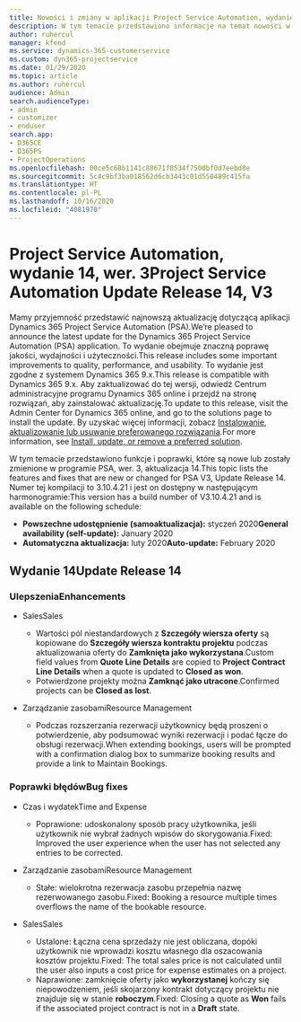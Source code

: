 ```yaml
---
title: Nowości i zmiany w aplikacji Project Service Automation, wydanie 14, wer. 3
description: W tym temacie przedstawiono informacje na temat nowości w aktualizacji usługi Project Service Automation, wydanie 14, wer. 3.
author: ruhercul
manager: kfend
ms.service: dynamics-365-customerservice
ms.custom: dyn365-projectservice
ms.date: 01/29/2020
ms.topic: article
ms.author: ruhercul
audience: Admin
search.audienceType:
- admin
- customizer
- enduser
search.app:
- D365CE
- D365PS
- ProjectOperations
ms.openlocfilehash: 00ce5c68b1141c88671f0534f7500bf0d7eebd8e
ms.sourcegitcommit: 5c4c9bf3ba018562d6cb3443c01d550489c415fa
ms.translationtype: HT
ms.contentlocale: pl-PL
ms.lasthandoff: 10/16/2020
ms.locfileid: "4081970"
---
```

# <a name="project-service-automation-update-release-14-v3"></a><span data-ttu-id="a4f4a-103">Project Service Automation, wydanie 14, wer. 3</span><span class="sxs-lookup"><span data-stu-id="a4f4a-103">Project Service Automation Update Release 14, V3</span></span>
<span data-ttu-id="a4f4a-104">Mamy przyjemność przedstawić najnowszą aktualizację dotyczącą aplikacji Dynamics 365 Project Service Automation (PSA).</span><span class="sxs-lookup"><span data-stu-id="a4f4a-104">We’re pleased to announce the latest update for the Dynamics 365 Project Service Automation (PSA) application.</span></span> <span data-ttu-id="a4f4a-105">To wydanie obejmuje znaczną poprawę jakości, wydajności i użyteczności.</span><span class="sxs-lookup"><span data-stu-id="a4f4a-105">This release includes some important improvements to quality, performance, and usability.</span></span> <span data-ttu-id="a4f4a-106">To wydanie jest zgodne z systemem Dynamics 365 9.x.</span><span class="sxs-lookup"><span data-stu-id="a4f4a-106">This release is compatible with Dynamics 365 9.x.</span></span> <span data-ttu-id="a4f4a-107">Aby zaktualizować do tej wersji, odwiedź Centrum administracyjne programu Dynamics 365 online i przejdź na stronę rozwiązań, aby zainstalować aktualizację.</span><span class="sxs-lookup"><span data-stu-id="a4f4a-107">To update to this release, visit the Admin Center for Dynamics 365 online, and go to the solutions page to install the update.</span></span> <span data-ttu-id="a4f4a-108">By uzyskać więcej informacji, zobacz [Instalowanie, aktualizowanie lub usuwanie preferowanego rozwiązania](https://docs.microsoft.com/power-platform/admin/install-remove-preferred-solution).</span><span class="sxs-lookup"><span data-stu-id="a4f4a-108">For more information, see [Install, update, or remove a preferred solution](https://docs.microsoft.com/power-platform/admin/install-remove-preferred-solution).</span></span>

<span data-ttu-id="a4f4a-109">W tym temacie przedstawiono funkcje i poprawki, które są nowe lub zostały zmienione w programie PSA, wer. 3, aktualizacja 14.</span><span class="sxs-lookup"><span data-stu-id="a4f4a-109">This topic lists the features and fixes that are new or changed for PSA V3, Update Release 14.</span></span> <span data-ttu-id="a4f4a-110">Numer tej kompilacji to 3.10.4.21 i jest on dostępny w następującym harmonogramie:</span><span class="sxs-lookup"><span data-stu-id="a4f4a-110">This version has a build number of V3.10.4.21 and is available on the following schedule:</span></span>

- <span data-ttu-id="a4f4a-111">**Powszechne udostępnienie (samoaktualizacja):** styczeń 2020</span><span class="sxs-lookup"><span data-stu-id="a4f4a-111">**General availability (self-update):** January 2020</span></span>
- <span data-ttu-id="a4f4a-112">**Automatyczna aktualizacja:** luty 2020</span><span class="sxs-lookup"><span data-stu-id="a4f4a-112">**Auto-update:** February 2020</span></span>

## <a name="update-release-14"></a><span data-ttu-id="a4f4a-113">Wydanie 14</span><span class="sxs-lookup"><span data-stu-id="a4f4a-113">Update Release 14</span></span>

### <a name="enhancements"></a><span data-ttu-id="a4f4a-114">Ulepszenia</span><span class="sxs-lookup"><span data-stu-id="a4f4a-114">Enhancements</span></span>

- <span data-ttu-id="a4f4a-115">Sales</span><span class="sxs-lookup"><span data-stu-id="a4f4a-115">Sales</span></span>

     - <span data-ttu-id="a4f4a-116">Wartości pól niestandardowych z **Szczegóły wiersza oferty** są kopiowane do **Szczegóły wiersza kontraktu projektu** podczas aktualizowania oferty do **Zamknięta jako wykorzystana**.</span><span class="sxs-lookup"><span data-stu-id="a4f4a-116">Custom field values from **Quote Line Details** are copied to **Project Contract Line Details** when a quote is updated to **Closed as won**.</span></span>
     - <span data-ttu-id="a4f4a-117">Potwierdzone projekty można **Zamknąć jako utracone**.</span><span class="sxs-lookup"><span data-stu-id="a4f4a-117">Confirmed projects can be **Closed as lost**.</span></span>

- <span data-ttu-id="a4f4a-118">Zarządzanie zasobami</span><span class="sxs-lookup"><span data-stu-id="a4f4a-118">Resource Management</span></span>

     - <span data-ttu-id="a4f4a-119">Podczas rozszerzania rezerwacji użytkownicy będą proszeni o potwierdzenie, aby podsumować wyniki rezerwacji i podać łącze do obsługi rezerwacji.</span><span class="sxs-lookup"><span data-stu-id="a4f4a-119">When extending bookings, users will be prompted with a confirmation dialog box to summarize booking results and provide a link to Maintain Bookings.</span></span>


### <a name="bug-fixes"></a><span data-ttu-id="a4f4a-120">Poprawki błędów</span><span class="sxs-lookup"><span data-stu-id="a4f4a-120">Bug fixes</span></span>

- <span data-ttu-id="a4f4a-121">Czas i wydatek</span><span class="sxs-lookup"><span data-stu-id="a4f4a-121">Time and Expense</span></span>

     - <span data-ttu-id="a4f4a-122">Poprawione: udoskonalony sposób pracy użytkownika, jeśli użytkownik nie wybrał żadnych wpisów do skorygowania.</span><span class="sxs-lookup"><span data-stu-id="a4f4a-122">Fixed: Improved the user experience when the user has not selected any entries to be corrected.</span></span>

- <span data-ttu-id="a4f4a-123">Zarządzanie zasobami</span><span class="sxs-lookup"><span data-stu-id="a4f4a-123">Resource Management</span></span>

     - <span data-ttu-id="a4f4a-124">Stałe: wielokrotna rezerwacja zasobu przepełnia nazwę rezerwowanego zasobu.</span><span class="sxs-lookup"><span data-stu-id="a4f4a-124">Fixed: Booking a resource multiple times overflows the name of the bookable resource.</span></span>

- <span data-ttu-id="a4f4a-125">Sales</span><span class="sxs-lookup"><span data-stu-id="a4f4a-125">Sales</span></span>

     - <span data-ttu-id="a4f4a-126">Ustalone: Łączna cena sprzedaży nie jest obliczana, dopóki użytkownik nie wprowadzi kosztu własnego dla oszacowania kosztów projektu.</span><span class="sxs-lookup"><span data-stu-id="a4f4a-126">Fixed: The total sales price is not calculated until the user also inputs a cost price for expense estimates on a project.</span></span>
     - <span data-ttu-id="a4f4a-127">Naprawione: zamknięcie oferty jako **wykorzystanej** kończy się niepowodzeniem, jeśli skojarzony kontrakt dotyczący projektu nie znajduje się w stanie **roboczym**.</span><span class="sxs-lookup"><span data-stu-id="a4f4a-127">Fixed: Closing a quote as **Won** fails if the associated project contract is not in a **Draft** state.</span></span>

